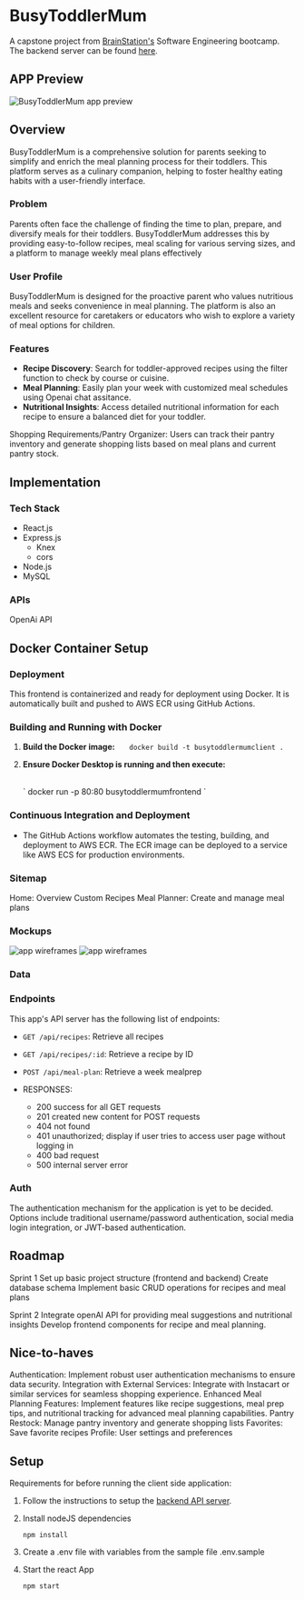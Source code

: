 # BusyToddlerMum


A capstone project from [BrainStation's](https://brainstation.io/) Software Engineering bootcamp. The backend server can be found [here](https://github.com/erioluwa66/BusyToddlerMumApi).


## APP Preview
<img src="./public/images/app_preview.png" alt="BusyToddlerMum app preview">

## Overview
BusyToddlerMum is a comprehensive solution for parents seeking to simplify and enrich the meal planning process for their toddlers. This platform serves as a culinary companion, helping to foster healthy eating habits with a user-friendly interface.



### Problem

Parents often face the challenge of finding the time to plan, prepare, and diversify meals for their toddlers. BusyToddlerMum addresses this by providing easy-to-follow recipes, meal scaling for various serving sizes, and a platform to manage weekly meal plans effectively

### User Profile
BusyToddlerMum is designed for the proactive parent who values nutritious meals and seeks convenience in meal planning. The platform is also an excellent resource for caretakers or educators who wish to explore a variety of meal options for children.

### Features
- **Recipe Discovery**: Search for toddler-approved recipes using the filter function to check by course or cuisine.
- **Meal Planning**: Easily plan your week with customized meal schedules using Openai chat assitance.
- **Nutritional Insights**: Access detailed nutritional information for each recipe to ensure a balanced diet for your toddler.


Shopping Requirements/Pantry Organizer: Users can track their pantry inventory and generate shopping lists based on meal plans and current pantry stock.

## Implementation

### Tech Stack
- React.js
- Express.js
  - Knex
  - cors
- Node.js
- MySQL

### APIs

OpenAi API

## Docker Container Setup

### Deployment
This frontend is containerized and ready for deployment using Docker. It is automatically built and pushed to AWS ECR using GitHub Actions.


### Building and Running with Docker

1. **Build the Docker image:**
   `    docker build -t busytoddlermumclient .
   `
    <br>
2. **Ensure Docker Desktop is running and then execute:**
  
    <br>
     `    docker run -p 80:80 busytoddlermumfrontend
   `
    <br>
### Continuous Integration and Deployment
- The GitHub Actions workflow automates the testing, building, and deployment to AWS ECR. The ECR image can be deployed to a service like AWS ECS for production environments.


### Sitemap

Home: Overview 
Custom Recipes
Meal Planner: Create and manage meal plans

### Mockups

<img src="./public/images/figmahome.png" alt="app wireframes"/>
<img src="./public/images/wireframe.png" alt="app wireframes"/>

### Data


### Endpoints
This app's API server has the following list of endpoints:

- `GET /api/recipes`: Retrieve all recipes
- `GET /api/recipes/:id`: Retrieve a recipe by ID
- `POST /api/meal-plan`: Retrieve a week mealprep

- RESPONSES: 
  - 200 success for all GET  requests
  - 201 created new content for POST requests
  - 404 not found
  - 401 unauthorized; display if user tries to access user page without logging in
  - 400 bad request
  - 500 internal server error

### Auth

The authentication mechanism for the application is yet to be decided. Options include traditional username/password authentication, social media login integration, or JWT-based authentication.

## Roadmap

Sprint 1
Set up basic project structure (frontend and backend)
Create database schema
Implement basic CRUD operations for recipes and meal plans

Sprint 2
Integrate openAI API for providing meal suggestions and nutritional insights
Develop frontend components for recipe and meal planning.

## Nice-to-haves

Authentication: Implement robust user authentication mechanisms to ensure data security.
Integration with External Services: Integrate with Instacart or similar services for seamless shopping experience.
Enhanced Meal Planning Features: Implement features like recipe suggestions, meal prep tips, and nutritional tracking for advanced meal planning capabilities.
Pantry Restock: Manage pantry inventory and generate shopping lists
Favorites: Save favorite recipes
Profile: User settings and preferences

## Setup
Requirements for before running the client side application:
1) Follow the instructions to setup the [backend API server](https://github.com/erioluwa66/BusyToddlerMumApi).

2) Install nodeJS dependencies
    ```
    npm install
    ```
3) Create a .env file with variables from the sample file .env.sample

4) Start the react App
    ```
    npm start
    ```
